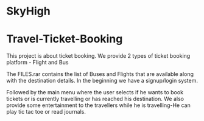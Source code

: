 # SkyHigh
# Travel-Ticket-Booking
This project is about ticket booking. We provide 2 types of ticket booking platform - Flight and Bus

The FILES.rar contains the list of Buses and Flights that are available along with the destination details. In the beginning we have a signup/login system.

Followed by the main menu where the user selects if he wants to book tickets or is currently travelling or has reached his destination.
We also provide some entertainment to the travellers while he is travelling-He can play tic tac toe or read journals.
